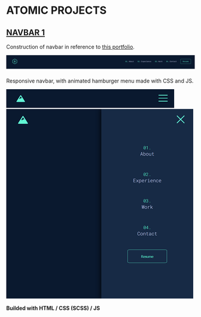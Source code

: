 # ATOMIC PROJECTS

## [NAVBAR 1](https://turavinin.github.io/navbar--1/)

Construction of navbar in reference to [this portfolio](https://brittanychiang.com/).

![Nav Preview](./images/navbar-example.png)

Responsive navbar, with animated hamburger menu made with CSS and JS.

![Nav1 Preview](./images/example-6.png)
![Nav2 Preview](./images/example-5.png)

**Builded with HTML / CSS (SCSS) / JS**

